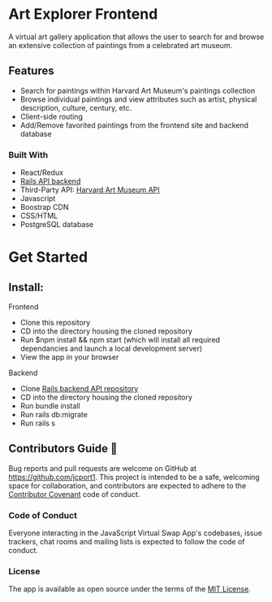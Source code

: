 # Art Explorer Frontend

A virtual art gallery application that allows the user to search for and browse an extensive collection of paintings from a celebrated art museum.

## Features 

* Search for paintings within Harvard Art Museum's paintings collection
* Browse individual paintings and view attributes such as artist, physical description, culture, century, etc. 
* Client-side routing 
* Add/Remove favorited paintings from the frontend site and backend database 

### Built With 

* React/Redux
* [Rails API backend](https://github.com/jcport1/react-backend)
* Third-Party API: [Harvard Art Museum API](https://harvardartmuseums.org/collections/api)
* Javascript
* Boostrap CDN
* CSS/HTML
* PostgreSQL database

# Get Started

## Install:

Frontend 
* Clone this repository
* CD into the directory housing the cloned repository 
* Run $npm install && npm start (which will install all required dependancies and launch a local development server)
* View the app in your browser

Backend 
* Clone [Rails backend API repository](https://github.com/jcport1/react-backend)
* CD into the directory housing the cloned repository 
* Run bundle install
* Run rails db:migrate
* Run rails s

## Contributors Guide 👋

Bug reports and pull requests are welcome on GitHub at https://github.com/jcport1. This project is intended to be a safe, welcoming space for collaboration, and contributors are expected to adhere to the [Contributor Covenant](http://contributor-covenant.org) code of conduct.

### Code of Conduct

Everyone interacting in the JavaScript Virtual Swap App's codebases, issue trackers, chat rooms and mailing lists is expected to follow the code of conduct.

### License

The app is available as open source under the terms of the [MIT License](https://opensource.org/licenses/MIT).